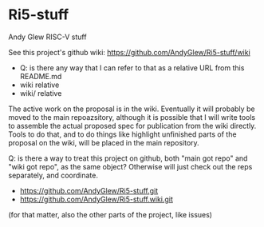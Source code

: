 # Ri5-stuff
Andy Glew RISC-V stuff

See this project's github wiki: https://github.com/AndyGlew/Ri5-stuff/wiki
* Q: is there any way that I can refer to that as a relative URL from this README.md
* <a ref="wiki">wiki relative</a>
* <a ref="wiki/">wiki/ relative</a>


The active work on the proposal is in the wiki.  Eventually it will probably be moved to the main repoazsitory, although it is possible that I will write tools to assemble the actual proposed spec for publication from the wiki directly.  Tools to do that, and to do things like highlight unfinished parts of the proposal on the wiki, will be placed in the main repository.

Q: is there a way to treat this project on github, both "main got repo" and "wiki got repo", as the same object? Otherwise will just check out the reps separately, and coordinate.

* https://github.com/AndyGlew/Ri5-stuff.git
* https://github.com/AndyGlew/Ri5-stuff.wiki.git

(for that matter, also the other parts of the project, like issues)
